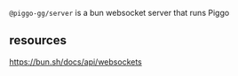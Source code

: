 `@piggo-gg/server` is a bun websocket server that runs Piggo

## resources

https://bun.sh/docs/api/websockets
